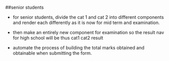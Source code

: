 ##senior students

- for senior students, divide the cat 1 and cat 2 into different components and render each differently as it is now for mid term and examination.
- then make an entirely new component for examination so the result nav for high school will be thus
  cat1 cat2 result

- automate the process of building the total marks obtained and obtainable when submitting the form.

